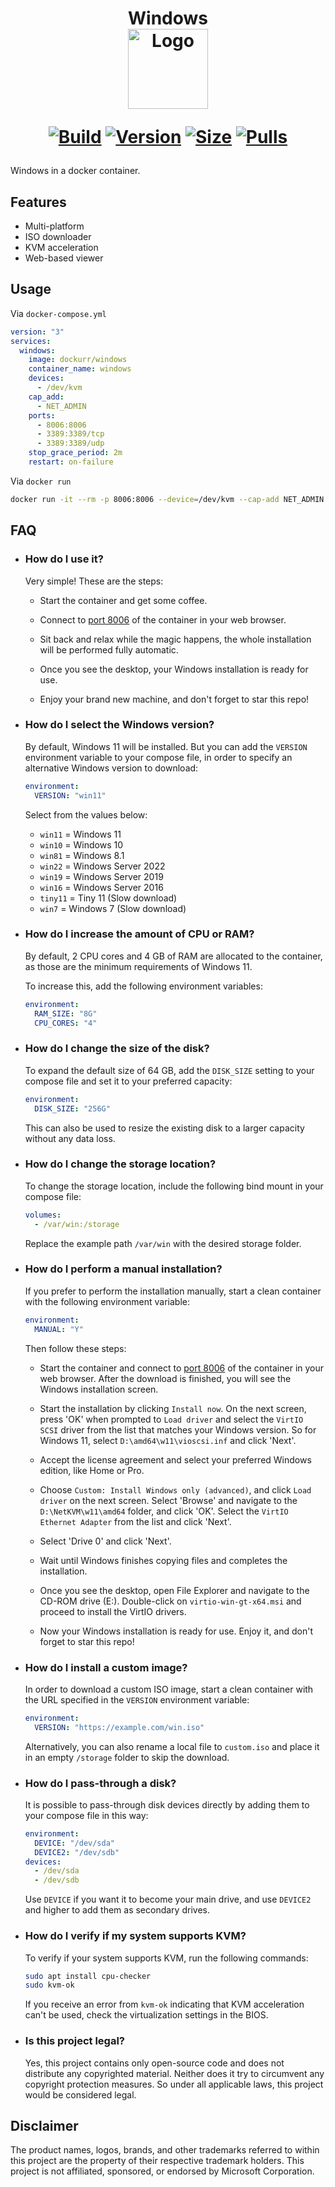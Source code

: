 <h1 align="center">Windows<br />
<div align="center">
<img src="https://github.com/dockur/windows/raw/master/.github/logo.png" title="Logo" style="max-width:100%;" width="128" />
</div>
<div align="center">

[![Build]][build_url]
[![Version]][tag_url]
[![Size]][tag_url]
[![Pulls]][hub_url]

</div></h1>

Windows in a docker container.

## Features

 - Multi-platform
 - ISO downloader
 - KVM acceleration
 - Web-based viewer

## Usage

Via `docker-compose.yml`

```yaml
version: "3"
services:
  windows:
    image: dockurr/windows
    container_name: windows
    devices:
      - /dev/kvm
    cap_add:
      - NET_ADMIN
    ports:
      - 8006:8006
      - 3389:3389/tcp
      - 3389:3389/udp
    stop_grace_period: 2m
    restart: on-failure
```

Via `docker run`

```bash
docker run -it --rm -p 8006:8006 --device=/dev/kvm --cap-add NET_ADMIN --stop-timeout 120 dockurr/windows
```

## FAQ

  * ### How do I use it?

    Very simple! These are the steps:
    
    - Start the container and get some coffee.

    - Connect to [port 8006](http://localhost:8006) of the container in your web browser.

    - Sit back and relax while the magic happens, the whole installation will be performed fully automatic.

    - Once you see the desktop, your Windows installation is ready for use.

    - Enjoy your brand new machine, and don't forget to star this repo!

  * ### How do I select the Windows version?

    By default, Windows 11 will be installed. But you can add the `VERSION` environment variable to your compose file, in order to specify an alternative Windows version to download:

    ```yaml
    environment:
      VERSION: "win11"
    ```
    
    Select from the values below:
    
    - ```win11``` = Windows 11
    - ```win10``` = Windows 10
    - ```win81``` = Windows 8.1
    - ```win22``` = Windows Server 2022
    - ```win19``` = Windows Server 2019
    - ```win16``` = Windows Server 2016
    - ```tiny11``` = Tiny 11 (Slow download)
    - ```win7``` = Windows 7 (Slow download)
  
  * ### How do I increase the amount of CPU or RAM?

    By default, 2 CPU cores and 4 GB of RAM are allocated to the container, as those are the minimum requirements of Windows 11.

    To increase this, add the following environment variables:

    ```yaml
    environment:
      RAM_SIZE: "8G"
      CPU_CORES: "4"
    ```

  * ### How do I change the size of the disk?

    To expand the default size of 64 GB, add the `DISK_SIZE` setting to your compose file and set it to your preferred capacity:

    ```yaml
    environment:
      DISK_SIZE: "256G"
    ```
    
    This can also be used to resize the existing disk to a larger capacity without any data loss.
    
  * ### How do I change the storage location?

    To change the storage location, include the following bind mount in your compose file:

    ```yaml
    volumes:
      - /var/win:/storage
    ```

    Replace the example path `/var/win` with the desired storage folder.

  * ### How do I perform a manual installation?

    If you prefer to perform the installation manually, start a clean container with the following environment variable:

    ```yaml
    environment:
      MANUAL: "Y"
    ```

    Then follow these steps:

    - Start the container and connect to [port 8006](http://localhost:8006) of the container in your web browser. After the download is finished, you will see the Windows installation screen.

    - Start the installation by clicking ```Install now```. On the next screen, press 'OK' when prompted to ```Load driver``` and select the ```VirtIO SCSI``` driver from the list that matches your Windows version. So for Windows 11, select ```D:\amd64\w11\vioscsi.inf``` and click 'Next'.

    - Accept the license agreement and select your preferred Windows edition, like Home or Pro.

    - Choose ```Custom: Install Windows only (advanced)```, and click ```Load driver``` on the next screen. Select 'Browse' and navigate  to the ```D:\NetKVM\w11\amd64``` folder, and click 'OK'. Select the ```VirtIO Ethernet Adapter``` from the list and click 'Next'.

    - Select 'Drive 0' and click 'Next'.

    - Wait until Windows finishes copying files and completes the installation.

    - Once you see the desktop, open File Explorer and navigate to the CD-ROM drive (E:). Double-click on ```virtio-win-gt-x64.msi``` and proceed to install the VirtIO drivers.

    - Now your Windows installation is ready for use. Enjoy it, and don't forget to star this repo!

  * ### How do I install a custom image?

    In order to download a custom ISO image, start a clean container with the URL specified in the `VERSION` environment variable:
    
    ```yaml
    environment:
      VERSION: "https://example.com/win.iso"
    ```

    Alternatively, you can also rename a local file to `custom.iso` and place it in an empty `/storage` folder to skip the download.

  * ### How do I pass-through a disk?

    It is possible to pass-through disk devices directly by adding them to your compose file in this way:

    ```yaml
    environment:
      DEVICE: "/dev/sda"
      DEVICE2: "/dev/sdb"
    devices:
      - /dev/sda
      - /dev/sdb
    ```

    Use ```DEVICE``` if you want it to become your main drive, and use ```DEVICE2``` and higher to add them as secondary drives.
    
  * ### How do I verify if my system supports KVM?

    To verify if your system supports KVM, run the following commands:

    ```bash
    sudo apt install cpu-checker
    sudo kvm-ok
    ```

    If you receive an error from `kvm-ok` indicating that KVM acceleration can't be used, check the virtualization settings in the BIOS.

  * ### Is this project legal?

    Yes, this project contains only open-source code and does not distribute any copyrighted material. Neither does it try to circumvent any copyright protection measures. So under all applicable laws, this project would be considered legal. 

## Disclaimer

The product names, logos, brands, and other trademarks referred to within this project are the property of their respective trademark holders. This project is not affiliated, sponsored, or endorsed by Microsoft Corporation.

[build_url]: https://github.com/dockur/windows/
[hub_url]: https://hub.docker.com/r/dockurr/windows/
[tag_url]: https://hub.docker.com/r/dockurr/windows/tags

[Build]: https://github.com/dockur/windows/actions/workflows/build.yml/badge.svg
[Size]: https://img.shields.io/docker/image-size/dockurr/windows/latest?color=066da5&label=size
[Pulls]: https://img.shields.io/docker/pulls/dockurr/windows.svg?style=flat&label=pulls&logo=docker
[Version]: https://img.shields.io/docker/v/dockurr/windows/latest?arch=amd64&sort=semver&color=066da5

